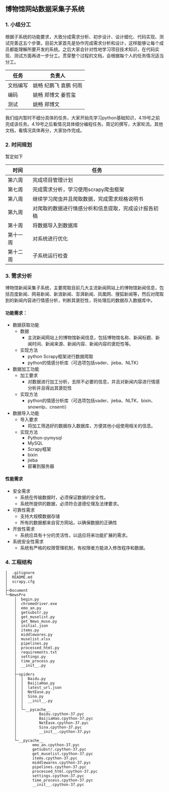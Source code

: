 ## 博物馆网站数据采集子系统

### 1. 小组分工

根据子系统的功能要求，大致分成需求分析、初步设计、设计细化、代码实现、测试完善这五个步骤。目前大家首先是协作完成需求分析和设计，这样能够让每个成员都能理解所要开发的系统。之后大家会针对性地学习项目技术知识，在代码实现、测试方面再进一步分工。贯穿整个过程的文档，会根据每个人的任务情况适当分工。

| 任务     | 负责人                |
| -------- | --------------------- |
| 文档编写 | 姚畅 纪鹏飞 袁鹏 何雨 |
| 编码     | 姚畅 郑博文 姜哲玺    |
| 测试     | 姚畅 郑博文           |

我们组内暂时不细分具体的任务，大家开始先学习python基础知识，4.19号之前完成该任务。4.19号之后看情况具体细分编程任务。周记的撰写，大家轮流。其他文档，看情况具体再分，大家协作完成。

### 2. 时间规划

暂定如下

| 时间     | 任务                                                 |
| -------- | ---------------------------------------------------- |
| 第六周   | 完成项目管理计划                                     |
| 第七周   | 完成需求分析，学习使用scrapy爬虫框架                 |
| 第八周   | 继续学习爬虫并且爬取数据，完成需求规格说明书         |
| 第九周   | 对爬取的数据进行情感分析和信息提取，完成设计报告初稿 |
| 第十周   | 将数据导入到数据库                                   |
| 第十一周 | 对系统进行优化                                       |
| 第十二周 | 子系统运行检查                                       |

### 3. 需求分析

博物馆新闻采集子系统，主要爬取目前几大主流新闻网站上的博物馆新闻信息，包括百度新闻、网易新闻、新浪新闻、澎湃新闻、凤凰网、搜狐新闻等，然后对爬取到的新闻内容进行情感分析，判断其褒贬性，将处理后的数据存入数据库中。

#### 功能需求：

- 数据获取功能
  - 数据
    - 主流新闻网站上的博物馆新闻信息，包括博物馆名称、新闻标题、新闻时间、新闻来源、新闻内容、新闻内容的褒贬性等。
  - 实现方法
    - python Scrapy框架进行数据爬取
    - python的情感分析库（可选项包括vader、jieba、NLTK）
- 数据加工功能
  - 加工要求
    - 对数据进行加工分析，去除不必要的信息，并且对新闻内容进行情感分析并且得出其褒贬性
  - 实现方法
    - python的情感分析库（可选项包括vader、jieba、NLTK、bixin、snownlp、cnsenti）
- 数据导入功能
  - 导入要求
    - 将加工筛选好的数据存入数据库，方便其他小组使用相关的信息。
  - 实现方法
    - Python-pymysql
    - MySQL
    - Scrapy框架
    - bixin
    - jieba
    - 部署到服务器

#### 性能需求

- 安全需求
  - 系统在传输数据时，必须保证数据的安全性。
  - 系统所提供的数据，必须符合道德伦理及法律要求。
- 可靠性需求
  - 支持大规模数据存储
  - 所有的数据都来自官方网站，以确保数据的正确性
- 开放性需求
  - 系统应具有十分的灵活性，以适应将来功能扩展的需求。
- 系统安全性需求
  - 系统有严格的权限管理机制，有权限者方能进入修改程序和数据。

### 4. 工程结构

```
│  .gitignore
│  README.md
│  scrapy.cfg
│
├─Document
└─NewsPro
    │  begin.py
    │  chromedriver.exe
    │  emo_an.py
    │  getsubstr.py
    │  get_muselist.py
    │  get_News_muse.py
    │  initial.json
    │  items.py
    │  middlewares.py
    │  muselist.xlsx
    │  pipelines.py
    │  processed_html.py
    │  requirements.txt
    │  settings.py
    │  time_process.py
    │  __init__.py
    │
    ├─spiders
    │  │  Baidu.py
    │  │  BaijiaHao.py
    │  │  latest_url.json
    │  │  NetEase.py
    │  │  Sina.py
    │  │  __init__.py
    │  │
    │  └─__pycache__
    │          Baidu.cpython-37.pyc
    │          BaijiaHao.cpython-37.pyc
    │          NetEase.cpython-37.pyc
    │          Sina.cpython-37.pyc
    │          __init__.cpython-37.pyc
    │
    └─__pycache__
            emo_an.cpython-37.pyc
            getsubstr.cpython-37.pyc
            get_muselist.cpython-37.pyc
            items.cpython-37.pyc
            middlewares.cpython-37.pyc
            pipelines.cpython-37.pyc
            processed_html.cpython-37.pyc
            settings.cpython-37.pyc
            time_process.cpython-37.pyc
            __init__.cpython-37.pyc
```

